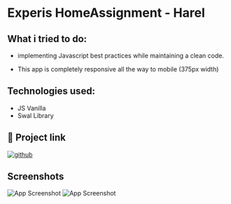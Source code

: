 
# Experis HomeAssignment - Harel
 


## What i tried to do:

* implementing Javascript best practices while maintaining a clean code.

* This app is completely responsive all the way to mobile (375px width) 


## Technologies used:
* JS Vanilla
* Swal Library 
## 🔗 Project link
[![github](https://img.shields.io/badge/Experis%20HomeAssignment-000?style=for-the-badge&logo=github&logoColor=white)]( https://eladayal.github.io/HomeAssignment/)


## Screenshots

![App Screenshot](https://res.cloudinary.com/eladi/image/upload/v1651936537/Harel-Screenshot_qknei6.jpg)   ![App Screenshot](https://res.cloudinary.com/eladi/image/upload/v1651936768/destop_tkxgg0.jpg)

